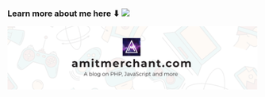### Learn more about me here ⬇ ![](https://komarev.com/ghpvc/?username=amitmerchant1990&color=blueviolet)

[![](https://raw.githubusercontent.com/amitmerchant1990/amitmerchant1990/master/amitmerchant_banner.png)](http://amitmerchant.com/)

